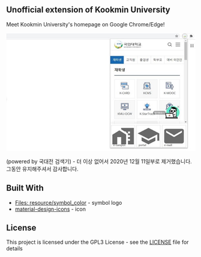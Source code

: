 ## Unofficial extension of Kookmin University

Meet Kookmin University's homepage on Google Chrome/Edge!

![ScreenShot](https://github.com/minwook-shin/kookmin-university-home/blob/master/screenshot.jpg)

(powered by 국대전 검색기) - 더 이상 없어서 2020년 12월 11일부로 제거했습니다. 그동안 유지해주셔서 감사합니다.

## Built With

* [Files: resource/symbol_color](http://www.kookmin.ac.kr) - symbol logo
* [material-design-icons](https://google.github.io/material-design-icons/) - icon

## License

This project is licensed under the GPL3 License - see the [LICENSE](LICENSE) file for details
